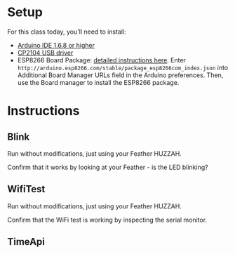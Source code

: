 # Setup

For this class today, you'll need to install:

- [Arduino IDE 1.6.8 or higher](http://www.arduino.cc/en/Main/Software)
- [CP2104 USB driver](https://www.silabs.com/products/mcu/Pages/USBtoUARTBridgeVCPDrivers.aspx)
- ESP8266 Board Package: [detailed instructions here](https://learn.adafruit.com/adafruit-feather-huzzah-esp8266/using-arduino-ide). Enter `http://arduino.esp8266.com/stable/package_esp8266com_index.json` into Additional Board Manager URLs field in the Arduino preferences. Then, use the Board manager to install the ESP8266 package.

# Instructions

## Blink

Run without modifications, just using your Feather HUZZAH.

Confirm that it works by looking at your Feather - is the LED blinking?

## WifiTest

Run without modifications, just using your Feather HUZZAH.

Confirm that the WiFi test is working by inspecting the serial monitor.

## TimeApi

